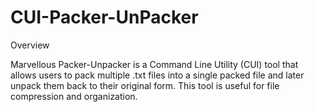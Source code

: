 # CUI-Packer-UnPacker
Overview

Marvellous Packer-Unpacker is a Command Line Utility (CUI) tool that allows users to pack multiple .txt files into a single packed file 
and later unpack them back to their original form. This tool is useful for file compression and organization.

